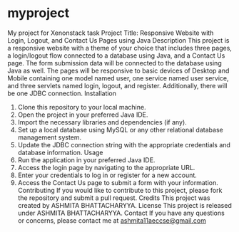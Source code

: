 # myproject
My project for Xenonstack task 
Project Title: Responsive Website with Login, Logout, and Contact Us Pages using Java
Description
This project is a responsive website with a theme of your choice that includes three pages, a login/logout flow connected to a database using Java, and a Contact Us page. The form submission data will be connected to the database using Java as well. The pages will be responsive to basic devices of Desktop and Mobile containing one model named user, one service named user service, and three servlets named login, logout, and register. Additionally, there will be one JDBC connection.
Installation
1.	Clone this repository to your local machine.
2.	Open the project in your preferred Java IDE.
3.	Import the necessary libraries and dependencies (if any).
4.	Set up a local database using MySQL or any other relational database management system.
5.	Update the JDBC connection string with the appropriate credentials and database information.
Usage
1.	Run the application in your preferred Java IDE.
2.	Access the login page by navigating to the appropriate URL.
3.	Enter your credentials to log in or register for a new account.
4.	Access the Contact Us page to submit a form with your information.
Contributing
If you would like to contribute to this project, please fork the repository and submit a pull request.
Credits
This project was created by ASHMITA BHATTACHARYYA.
License
This project is released under ASHMITA BHATTACHARYYA.
Contact
If you have any questions or concerns, please contact me at ashmita11aeccse@gmail.com

